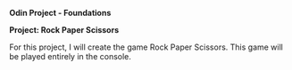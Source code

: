 **Odin Project - Foundations**

**Project: Rock Paper Scissors**

For this project, I will create the game Rock Paper Scissors. This game will be played entirely in the console.